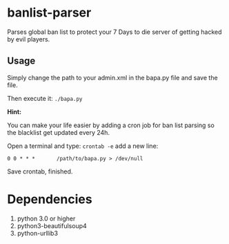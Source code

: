 # banlist-parser
Parses global ban list to protect your 7 Days to die server of getting hacked by evil players.

## Usage
Simply change the path to your admin.xml in the bapa.py file and save the file.

Then execute it: `./bapa.py`

**Hint:**

You can make your life easier by adding a cron job for ban list parsing so the blacklist get updated every 24h.

Open a terminal and type:
`crontab -e`
add a new line:

`0 0 * * *       /path/to/bapa.py > /dev/null`

Save crontab, finished.

# Dependencies
1. python 3.0 or higher
2. python3-beautifulsoup4
3. python-urllib3
